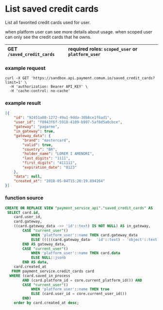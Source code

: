 # List saved credit cards

List all favorited credit cards used for user.

when platform user can see more details about usage.
when scoped user can only see the credit cards that he owns.

| GET `/saved_credit_cards` | **required roles:** `scoped_user` or `platform_user` |
| :--- | :--- |


### example request

```curl
curl -X GET 'https://sandbox.api.payment.comum.io/saved_credit_cards?limit=1' \
  -H 'authorization: Bearer API_KEY' \
  -H 'cache-control: no-cache'
```

### example result

```json
[{
    "id": "92451a80-1272-49a1-9dda-30b8ce1f6ad1",
    "user_id": "f0943f6f-5918-4109-b997-5af0d5a0cbce",
    "gateway": "pagarme",
    "in_gateway": true,
    "gateway_data": {
        "brand": "mastercard",
        "valid": true,
        "country": "BR",
        "holder_name": "LOREM I AMENORI",
        "last_digits": "1111",
        "first_digits": "411111",
        "expiration_date": "0123"
    },
    "data": null,
    "created_at": "2018-05-04T15:28:19.894164"
}]
```

### function source

```sql
CREATE OR REPLACE VIEW "payment_service_api"."saved_credit_cards" AS 
 SELECT card.id,
    card.user_id,
    card.gateway,
    ((card.gateway_data ->> 'id'::text) IS NOT NULL) AS in_gateway,
        CASE "current_user"()
            WHEN 'platform_user'::name THEN card.gateway_data
            ELSE (((((card.gateway_data-  'id'::text) - 'object'::text) - 'date_created'::text) - 'date_updated'::text) - 'fingerprint'::text)
        END AS gateway_data,
        CASE "current_user"()
            WHEN 'platform_user'::name THEN card.data
            ELSE NULL::jsonb
        END AS data,
    card.created_at
   FROM payment_service.credit_cards card
  WHERE (card.saved_in_process 
        AND (card.platform_id = core.current_platform_id()) AND
        CASE "current_user"()
            WHEN 'platform_user'::name THEN true
            ELSE (card.user_id = core.current_user_id())
        END)
    order by card.created_at desc;
```
